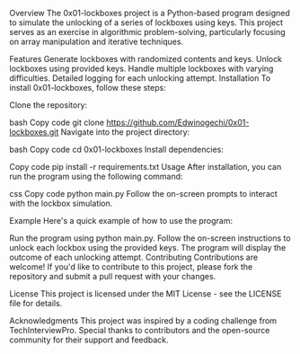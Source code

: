 Overview
The 0x01-lockboxes project is a Python-based program designed to simulate the unlocking of a series of lockboxes using keys. This project serves as an exercise in algorithmic problem-solving, particularly focusing on array manipulation and iterative techniques.

Features
Generate lockboxes with randomized contents and keys.
Unlock lockboxes using provided keys.
Handle multiple lockboxes with varying difficulties.
Detailed logging for each unlocking attempt.
Installation
To install 0x01-lockboxes, follow these steps:

Clone the repository:

bash
Copy code
git clone https://github.com/Edwinogechi/0x01-lockboxes.git
Navigate into the project directory:

bash
Copy code
cd 0x01-lockboxes
Install dependencies:

Copy code
pip install -r requirements.txt
Usage
After installation, you can run the program using the following command:

css
Copy code
python main.py
Follow the on-screen prompts to interact with the lockbox simulation.

Example
Here's a quick example of how to use the program:

Run the program using python main.py.
Follow the on-screen instructions to unlock each lockbox using the provided keys.
The program will display the outcome of each unlocking attempt.
Contributing
Contributions are welcome! If you'd like to contribute to this project, please fork the repository and submit a pull request with your changes.

License
This project is licensed under the MIT License - see the LICENSE file for details.

Acknowledgments
This project was inspired by a coding challenge from TechInterviewPro.
Special thanks to contributors and the open-source community for their support and feedback.

